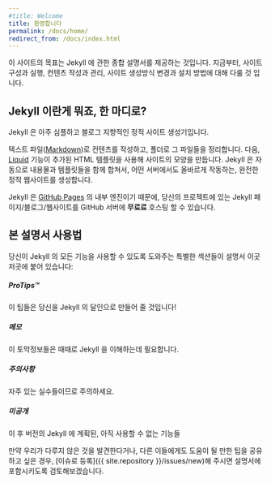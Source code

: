 ```yaml
---
#title: Welcome
title: 환영합니다
permalink: /docs/home/
redirect_from: /docs/index.html
---
```


<!--
This site aims to be a comprehensive guide to Jekyll. We’ll cover topics such as getting your site up and running, creating and managing content, customizing your build, and deploying.
-->
이 사이트의 목표는 Jekyll 에 관한 종합 설명서를 제공하는 것입니다. 지금부터, 사이트 구성과 실행, 컨텐츠 작성과 관리, 사이트 생성방식 변경과 설치 방법에 대해 다룰 것 입니다.

<!--
## What is Jekyll, exactly?
-->
## Jekyll 이란게 뭐죠, 한 마디로?

<!--
Jekyll is a simple, blog-aware, static site generator.
-->
Jekyll 은 아주 심플하고 블로그 지향적인 정적 사이트 생성기입니다.

<!--
You create your content as text files ([Markdown](https://daringfireball.net/projects/markdown/)), and organize them into folders. Then, you build the shell of your site using [Liquid](https://shopify.github.io/liquid/)-enhanced HTML templates. Jekyll automatically stitches the content and templates together, generating a website made entirely of static assets, suitable for uploading to any server.
-->
텍스트 파일([Markdown](https://daringfireball.net/projects/markdown/))로 컨텐츠를 작성하고, 폴더로 그 파일들을 정리합니다. 다음, [Liquid](https://shopify.github.io/liquid/) 기능이 추가된 HTML 템플릿을 사용해 사이트의 모양을 만듭니다. Jekyll 은 자동으로 내용물과 템플릿들을 함께 합쳐서, 어떤 서버에서도 올바르게 작동하는, 완전한 정적 웹사이트를 생성합니다.

<!--
Jekyll happens to be the engine behind [GitHub Pages](https://pages.github.com), so you can host your project’s Jekyll page/blog/website on GitHub’s servers **for free**.
-->
Jekyll 은 [GitHub Pages](https://pages.github.com) 의 내부 엔진이기 때문에, 당신의 프로젝트에 있는 Jekyll 페이지/블로그/웹사이트를 GitHub 서버에 **무료료** 호스팅 할 수 있습니다.

<!--
## Navigating the Guide
-->
## 본 설명서 사용법

<!--
Throughout this guide, you'll see these special sections that help you get the most out of Jekyll:
-->
당신이 Jekyll 의 모든 기능을 사용할 수 있도록 도와주는 특별한 섹션들이 설명서 이곳 저곳에 붙어 있습니다:

<div class="note">
<!--
  <h5>ProTips™</h5>
  <p>Tips and tricks that'll make you a Jekyll wizard!</p>
-->
  <h5>ProTips™</h5>
  <p>이 팁들은 당신을 Jekyll 의 달인으로 만들어 줄 것입니다!</p>
</div>

<div class="note info">
<!--
  <h5>Notes</h5>
  <p>Extra tidbits that are sometimes necessary to understand Jekyll.</p>
-->
  <h5>메모</h5>
  <p>이 토막정보들은 때때로 Jekyll 을 이해하는데 필요합니다.</p>
</div>

<div class="note warning">
<!--
  <h5>Warnings</h5>
  <p>Common pitfalls to avoid.</p>
-->
  <h5>주의사항</h5>
  <p>자주 있는 실수들이므로 주의하세요.</p>
</div>

<div class="note unreleased">
<!--
  <h5>Unreleased</h5>
  <p>Features planned for future versions of Jekyll, but not available yet.</p>
-->
  <h5>미공개</h5>
  <p>이 후 버전의 Jekyll 에 계획된, 아직 사용할 수 없는 기능들</p>
</div>

<!--
If you find anything we haven’t covered, or would like to share a tip that others might find handy, please [file an issue]({{ site.repository }}/issues/new) and we’ll see about adding it to the guide.
-->
만약 우리가 다루지 않은 것을 발견한다거나, 다른 이들에게도 도움이 될 만한 팁을 공유하고 싶은 경우, [이슈로 등록]({{ site.repository }}/issues/new)해 주시면 설명서에 포함시키도록 검토해보겠습니다.
